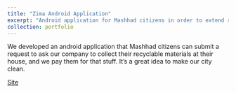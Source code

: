 ```yaml
---
title: "Zima Android Application"
excerpt: "Android application for Mashhad citizens in order to extend recycling.<br/><img src='/images/zima_portfolio.png'>"
collection: portfolio
---
```


We developed an android application that Mashhad citizens can submit a request to ask our company to collect their recyclable materials at their house, and we pay them for that stuff. It’s a great idea to make our city clean. 

[Site](https://zimaapp.ir/)